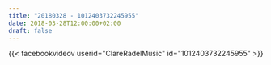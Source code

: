 ```yaml
---
title: "20180328 - 1012403732245955"
date: 2018-03-28T12:00:00+02:00
draft: false
---
```


{{< facebookvideov userid="ClareRadelMusic" id="1012403732245955" >}}